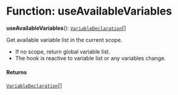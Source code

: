 # Function: useAvailableVariables

**useAvailableVariables**(): [`VariableDeclaration`](/en/auto-docs/free-layout-editor/classes/VariableDeclaration.md)\[]

Get available variable list in the current scope.

* If no scope, return global variable list.
* The hook is reactive to variable list or any variables change.

#### Returns

[`VariableDeclaration`](/en/auto-docs/free-layout-editor/classes/VariableDeclaration.md)\[]

